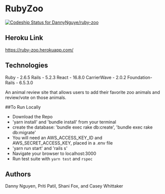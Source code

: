 # RubyZoo

[![Codeship Status for DannyNguye/ruby-zoo](https://app.codeship.com/projects/9a191a20-d1a9-0137-bb69-261d00880206/status?branch=master)](https://app.codeship.com/projects/369670)

## Heroku Link
https://ruby-zoo.herokuapp.com/

## Technologies

Ruby - 2.6.5
Rails - 5.2.3
React - 16.8.0
CarrierWave - 2.0.2
Foundation-Rails - 6.5.3.0

An animal review site that allows users to add their favorite zoo animals and review/vote on those animals.

##To Run Locally

* Download the Repo
* 'yarn install' and 'bundle install' from your terminal
* create the database: 'bundle exec rake db:create', 'bundle exec rake db:migrate'
* You will need an AWS_ACCESS_KEY_ID and AWS_SECRET_ACCESS_KEY, placed in a .env file
* 'yarn run start' and 'rails s'
* Navigate your browser to localhost:3000
* Run test suite with `yarn test` and `rspec`

## Authors
Danny Nguyen, Priti Patil, Shani Fox, and Casey Whittaker
